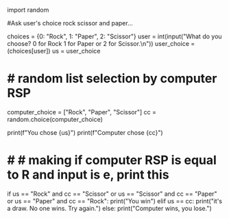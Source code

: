 import random

#Ask user's choice rock scissor and paper...

choices = {0: "Rock", 1: "Paper", 2: "Scissor"}
user = int(input("What do you choose? 0 for Rock 1  for Paper or 2 for Scissor.\n"))
user_choice = (choices[user])
us = user_choice

# # random list selection by computer RSP
computer_choice = ["Rock", "Paper", "Scissor"]
cc = random.choice(computer_choice)

print(f"You chose {us}")
print(f"Computer chose {cc}")

# # # making if computer RSP is equal to R and input is e, print this
if us == "Rock" and cc == "Scissor" or us == "Scissor" and cc == "Paper" or us == "Paper" and cc == "Rock":
    print("You win")
elif us == cc:
    print("it's a draw. No one wins. Try again.")
else:
    print("Computer wins, you lose.")
